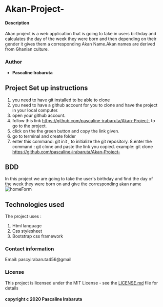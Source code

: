 # Akan-Project-
#### Description
Akan project is a web application that is going to take in users birthday and calculates the day of the week they were born
and then depending on their gender it gives them a corresponding Akan Name.Akan names are derived from Ghanian culture.

### Author
* **Pascaline Irabaruta**
## Project Set up instructions
 
 1. you need to have git installed to be able to clone
 2. you need to have a github account for you to clone and have the project in your local computer. 
 3. open your github account.
 4. follow this link https://github.com/pascaline-irabaruta/Akan-Project- to go to the project.
 5. click on the the green button and copy the link given.
 6. go to terminal and create folder
 7. enter this command: git init , to initialize the git repository.
 8.enter the command : git clone and paste the link you copied.
    example: git clone https://github.com/pascaline-irabaruta/Akan-Project- 

## BDD
In this project we are going to take the user's birthday and find the day of the week they were born on and give the corresponding akan name
![homeForm](https://drive.google.com/file/d/17HQ5VIVaUtIVicPCVVemz6dTgqjgNKxC/view?usp=sharing)
## Technologies used
The project uses :
 1. Html language
 2. Css stylesheet
 3. Bootstrap css framework
 ### Contact information
 Email: pascyirabaruta456@gmail
 ### License
 This project is licensed under the MIT License - see the [LICENSE.md](LICENSE.md) file for details
 #### copyright c 2020 Pascaline Irabaruta
